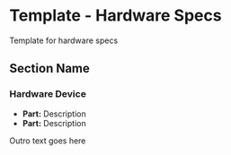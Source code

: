 <!-- ======================================== template-specs.md Start ======================================== -->


<!-- ------------------------------ Intro Start ------------------------------ -->

# Template - Hardware Specs

Template for hardware specs

<!-- ------------------------------ Intro End ------------------------------ -->


<!-- ------------------------------ Section Start ------------------------------ -->

## Section Name

### Hardware Device

* **Part:** Description
* **Part:** Description

<!-- ------------------------------ Section End ------------------------------ -->


<!-- ------------------------------ Outro Start ------------------------------ -->

Outro text goes here

<!-- ------------------------------ Outro End ------------------------------ -->


<!-- ======================================== template-specs.md End ======================================== -->
